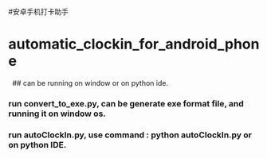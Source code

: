 #安卓手机打卡助手
# automatic_clockin_for_android_phone
    
## can be running on window or on python ide.


### run convert_to_exe.py, can be generate exe format file, and running it on window os.
### run autoClockIn.py, use command : python autoClockIn.py or on python IDE.
